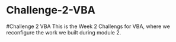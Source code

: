 # Challenge-2-VBA
#Challenge 2 VBA
This is the Week 2 Challengs for VBA, where we reconfigure the work we built during module 2.
